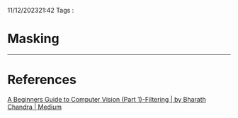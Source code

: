 11/12/202321:42
Tags : 

# Masking
---


# References
[A Beginners Guide to Computer Vision (Part 1)-Filtering | by Bharath Chandra | Medium](https://medium.com/@t.bharathchandra/a-beginners-guide-to-computer-vision-part-1-filtering-3d95a1d51fb1)